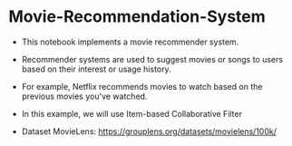 # Movie-Recommendation-System

- This notebook implements a movie recommender system. 
- Recommender systems are used to suggest movies or songs to users based on their interest or usage history. 
- For example, Netflix recommends movies to watch based on the previous movies you've watched.  
- In this example, we will use Item-based Collaborative Filter 



- Dataset MovieLens: https://grouplens.org/datasets/movielens/100k/ 
